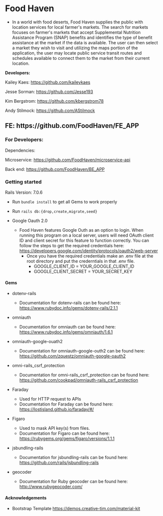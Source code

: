 <h1>Food Haven</h1>

- In a world with food deserts, Food Haven supplies the public with location services for local farmer's markets. The search for markets focuses on farmer's markets that accept Supplemental Nutrition Assistance Program (SNAP) benefits and identifies the type of benefit assistance at the market if the data is available. The user can then select a market they wish to visit and utilizing the maps portion of the application, the user may locate public service transit routes and schedules available to connect them to the market from their current location. 

<b>Developers:</b>

Kailey Kaes: https://github.com/kaileykaes

Jesse Sorman: https://github.com/Jesse193

Kim Bergstrom: https://github.com/kbergstrom78

Andy Stilmock: https://github.com/AStilmock

<h2>FE: https://github.com/FoodHaven/FE_APP</h2>

<h3>For Developers:</h3>

Dependencies: 

Microservice: https://github.com/FoodHaven/microservice-api

Back end: https://github.com/FoodHaven/BE_APP

<h3>Getting started</h3>

Rails Version: 7.0.6

- Run `bundle install` to get all Gems to work properly

- Run `rails db:{drop,create,migrate,seed}`

- Google Oauth 2.0
  - Food Haven features Google Outh as an option to login. When running this program on a local server, users will need OAuth client ID and client secret for this feature to function correctly.
    You can follow the steps to get the required credentials here: https://developers.google.com/identity/protocols/oauth2/web-server
      - Once you have the required credentials make an .env file at the root directory and put the crederntials in that .env file.
        - GOOGLE_CLIENT_ID = YOUR_GOOGLE_CLIENT_ID
        - GOOGLE_CLIENT_SECRET = YOUR_SECRET_KEY
  
<h4>Gems</h4>

- dotenv-rails
  - Documentation for dotenv-rails can be found here: https://www.rubydoc.info/gems/dotenv-rails/2.1.1
     
- omniauth
  - Documentation for omniauth can be found here: https://www.rubydoc.info/gems/omniauth/1.6.1

- omniauth-google-ouath2
  - Documentation for omniauth-google-outh2 can be found here: https://github.com/zquestz/omniauth-google-oauth2
    
- omni-rails_csrf_protection
  - Documentation for omni-rails_csrf_protection can be found here: https://github.com/cookpad/omniauth-rails_csrf_protection

- Faraday
  - Used for HTTP request to APIs 
  - Documentation for Faraday can be found here: https://lostisland.github.io/faraday/#/

- Figaro
  - Used to mask API key(s) from files. 
  - Documentation for Figaro can be found here: https://rubygems.org/gems/figaro/versions/1.1.1
    
- jsbundling-rails
  - Documentation for jsbundling-rails can be found here: https://github.com/rails/jsbundling-rails

- geocoder
  - Documentation for Ruby geocoder can be found here: http://www.rubygeocoder.com/

<h4>Acknowledgements</h4>

- Bootstrap Template https://demos.creative-tim.com/material-kit
